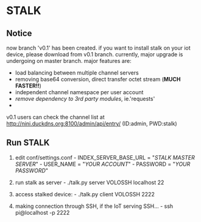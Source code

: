 # STALK

## Notice
now branch 'v0.1' has been created.
if you want to install stalk on your iot device, please download from v0.1 branch.
currently, major upgrade is undergoing on master branch. major features are:
  - load balancing between multiple channel servers
  - removing base64 conversion, direct transfer octet stream (**MUCH FASTER!!**)
  - independent channel namespace per user account
  - *remove dependency to 3rd party modules*, ie.'requests'
  - 
v0.1 users can check the channel list at
  http://nini.duckdns.org:8100/admin/api/entry/
  (ID:admin, PWD:stalk)

## Run STALK

  1. edit conf/settings.conf
    - INDEX_SERVER_BASE_URL = "*STALK MASTER SERVER*"
    - USER_NAME = "*YOUR ACCOUNT*"
    - PASSWORD = "*YOUR PASSWORD*" 

  2. run stalk as server
    - ./talk.py server VOLOSSH localhost 22
  
  3. access stalked device:
    - ./talk.py client VOLOSSH 2222

  4. making connection through SSH, if the IoT serving SSH... 
    - ssh pi@localhost -p 2222
